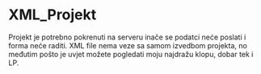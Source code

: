 # XML_Projekt

Projekt je potrebno pokrenuti na serveru inače se podatci neće poslati i forma neće raditi.
XML file nema veze sa samom izvedbom projekta, no međutim pošto je uvjet možete pogledati moju najdražu klopu,
dobar tek i LP.
